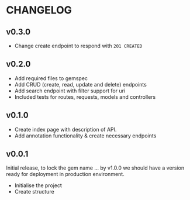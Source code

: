 CHANGELOG
=========

v0.3.0
------

* Change create endpoint to respond with `201 CREATED`


v0.2.0
------

* Add required files to gemspec
* Add CRUD (create, read, update and delete) endpoints
* Add search endpoint with filter support for uri
* Included tests for routes, requests, models and controllers


v0.1.0
------

* Create index page with description of API.
* Add annotation functionality & create necessary endpoints


v0.0.1
------

Initial release, to lock the gem name ... by v1.0.0 we should have a version
ready for deployment in production environment.

* Initialise the project
* Create structure
